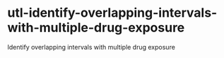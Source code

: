 # utl-identify-overlapping-intervals-with-multiple-drug-exposure
Identify overlapping intervals with multiple drug exposure
